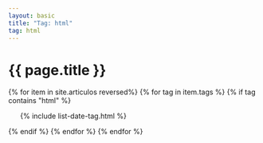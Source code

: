 ```yaml
---
layout: basic
title: "Tag: html"
tag: html
---
```


<h1>{{ page.title }}</h1>

{% for item in site.articulos reversed%}
{% for tag in item.tags %}
{% if tag contains "html" %}
<ul>
    {% include list-date-tag.html %}
</ul>
{% endif %}
{% endfor %}
{% endfor %}